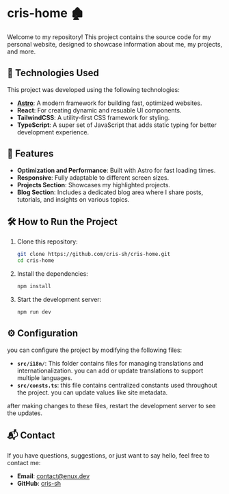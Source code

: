# cris-home 🏚️

Welcome to my repository! This project contains the source code for my personal website, designed to showcase information about me, my projects, and more.

## 🚀 Technologies Used

This project was developed using the following technologies:

- **[Astro](https://astro.build/)**: A modern framework for building fast, optimized websites.
- **React**: For creating dynamic and resuable UI components.
- **TailwindCSS**: A utility-first CSS framework for styling.
- **TypeScript**: A super set of JavaScript that adds static typing for better development experience.

## 🌟 Features

- **Optimization and Performance**: Built with Astro for fast loading times.
- **Responsive**: Fully adaptable to different screen sizes.
- **Projects Section**: Showcases my highlighted projects.
- **Blog Section**: Includes a dedicated blog area where I share posts, tutorials, and insights on various topics.

## 🛠️ How to Run the Project

1. Clone this repository:

   ```bash
   git clone https://github.com/cris-sh/cris-home.git
   cd cris-home
   ```

2. Install the dependencies:

   ```bash
   npm install
   ```

3. Start the development server:

   ```bash
   npm run dev
   ```

## ⚙️ Configuration

you can configure the project by modifying the following files:

- **`src/i18n/`**: This folder contains files for managing translations and internationalization. you can add or update translations to support multiple languages.
- **`src/consts.ts`**: this file contains centralized constants used throughout the project. you can update values like site metadata.

after making changes to these files, restart the development server to see the updates.

## 📬 Contact

If you have questions, suggestions, or just want to say hello, feel free to contact me:

- **Email**: [contact@enux.dev](mailto:contact@enux.com)
- **GitHub**: [cris-sh](https://github.com/cris-sh)
